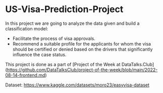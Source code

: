 # US-Visa-Prediction-Project

In this project we are going to analyze the data given and build a classification model:

   * Facilitate the process of visa approvals. </li>
   * Recommend a suitable profile for the applicants for whom the visa should be certified or denied based on the drivers that significantly influence the case status. 
     
  
This project is done as a part of [Project of the Week at DataTalks.Club] (https://github.com/DataTalksClub/project-of-the-week/blob/main/2022-08-14-frontend.md)

Dataset: https://www.kaggle.com/datasets/moro23/easyvisa-dataset
